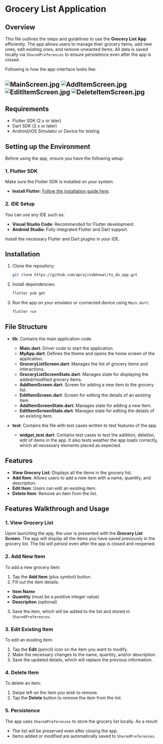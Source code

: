 # Grocery List Application

## Overview

This file outlines the steps and guidelines to use the **Grocery List App** efficiently. The app allows users to manage their grocery items, add new ones, edit existing ones, and remove unwanted items. All data is saved locally via `SharedPreferences` to ensure persistence even after the app is closed.

Following is how the app-interface looks like:

![MainScreen.jpg](public/images/MainScreen.jpg)
![AddItemScreen.jpg](public/images/AddItemScreen.jpg)
![EditItemScreen.jpg](public/images/EditItemScreen.jpg)
![DeleteItemScreen.jpg](public/images/DeleteItemScreen.jpg)
---

## Requirements

- Flutter SDK (2.x or later)
- Dart SDK (2.x or later)
- Android/iOS Simulator or Device for testing

## Setting up the Environment

Before using the app, ensure you have the following setup:

### 1. Flutter SDK
Make sure the Flutter SDK is installed on your system.

- **Install Flutter**: [Follow the installation guide here](https://flutter.dev/docs/get-started/install).

### 2. IDE Setup
You can use any IDE such as:
- **Visual Studio Code**: Recommended for Flutter development.
- **Android Studio**: Fully integrated Flutter and Dart support.

Install the necessary Flutter and Dart plugins in your IDE.

## Installation

1. Clone the repository:

    ```bash
    git clone https://github.com/aprajitabhowal/to_do_app.git
    ```

2. Install dependencies:

    ```bash
    flutter pub get
    ```

3. Run the app on your emulator or connected device using `Main.dart`:

    ```bash
    flutter run
    ```

## File Structure

- **lib**: Contains the main application code.
  - **Main.dart**: Driver code to start the application.
  - **MyApp.dart**: Defines the theme and opens the home screen of the application.
  - **GroceryListScreen.dart**: Manages the list of grocery items and interactions.
  - **GroceryListScreenState.dart**: Manages state for displaying the added/modified grocery items.
  - **AddItemScreen.dart**: Screen for adding a new item to the grocery list.
  - **EditItemScreen.dart**: Screen for editing the details of an existing item.
  - **AddItemScreenState.dart**: Manages state for adding a new item.
  - **EditItemScreenState.dart**: Manages state for editing the details of an existing item.

- **test**: Contains the file with test cases written to test features of the app.
  - **widget_test.dart**: Contains test cases to test the addition, deletion, edit of items in the app. It also tests weather the app loads correctly, which all necessary elements placed as expected.

## Features

- **View Grocery List**: Displays all the items in the grocery list.
- **Add Item**: Allows users to add a new item with a name, quantity, and description.
- **Edit Item**: Users can edit an existing item.
- **Delete Item**: Remove an item from the list.

## Features Walkthrough and Usage

### 1. **View Grocery List**

Upon launching the app, the user is presented with the **Grocery List Screen**. The app will display all the items you have saved previously in the grocery list. The list will persist even after the app is closed and reopened.

### 2. **Add New Item**

To add a new grocery item:
1. Tap the **Add Item** (plus symbol) button.
2. Fill out the item details:
  - **Item Name**
  - **Quantity** (must be a positive integer value)
  - **Description** (optional)
3. Save the item, which will be added to the list and stored in `SharedPreferences`.

### 3. **Edit Existing Item**

To edit an existing item:
1. Tap the **Edit** (pencil) icon on the item you want to modify.
2. Make the necessary changes to the name, quantity, and/or description.
3. Save the updated details, which will replace the previous information.

### 4. **Delete Item**

To delete an item:
1. Swipe left on the item you wish to remove.
2. Tap the **Delete** button to remove the item from the list.

### 5. **Persistence**

The app uses `SharedPreferences` to store the grocery list locally. As a result:
- The list will be preserved even after closing the app.
- Items added or modified are automatically saved to `SharedPreferences`.


